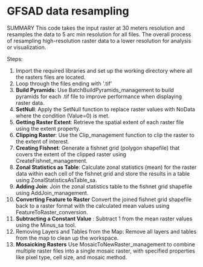 # GFSAD data resampling
SUMMARY
This code takes the input raster at 30 meters resolution and resamples the data to 5 arc min resolution for all files. The overall process of resampling high-resolution raster data to a lower resolution for analysis or visualization. 

Steps:
1. Import the required libraries and set up the working directory where all the rasters files are located.
2. Loop through the files ending with '.tif'
3. **Build Pyramids**: Use BatchBuildPyramids_management to build pyramids for each .tif file to improve performance when displaying raster data.
4. **SetNull**: Apply the SetNull function to replace raster values with NoData where the condition (Value=0) is met.
5. **Getting Raster Extent**: Retrieve the spatial extent of each raster file using the extent property.
6. **Clipping Raster**: Use the Clip_management function to clip the raster to the extent of interest.
7. **Creating Fishnet**: Generate a fishnet grid (polygon shapefile) that covers the extent of the clipped raster using CreateFishnet_management.
8. **Zonal Statistics as Table**: Calculate zonal statistics (mean) for the raster data within each cell of the fishnet grid and store the results in a table using ZonalStatisticsAsTable_sa.
9. **Adding Join**: Join the zonal statistics table to the fishnet grid shapefile using AddJoin_management.
10. **Converting Feature to Raster**
Convert the joined fishnet grid shapefile back to a raster format with the calculated mean values using FeatureToRaster_conversion.
11. **Subtracting a Constant Value** : Subtract 1 from the mean raster values using the Minus_sa tool.
12. Removing Layers and Tables from the Map: Remove all layers and tables from the map to clean up the workspace.
13. **Mosaicking Rasters** Use MosaicToNewRaster_management to combine multiple raster files into a single mosaic raster, with specified properties like pixel type, cell size, and mosaic method.
    
 
